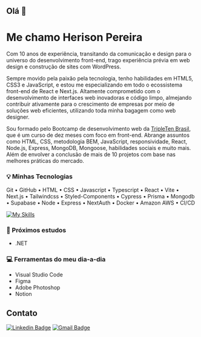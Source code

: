 ## Olá 👋
# Me chamo Herison Pereira 

Com 10 anos de experiência, transitando da comunicação e design para o universo do desenvolvimento front-end, trago experiência prévia em web design e construção de sites com WordPress.

Sempre movido pela paixão pela tecnologia, tenho habilidades em HTML5, CSS3 e JavaScript, e estou me especializando em todo o ecossistema front-end de React e Next.js. Altamente comprometido com o desenvolvimento de interfaces web inovadoras e código limpo, almejando contribuir ativamente para o crescimento de empresas por meio de soluções web eficientes, utilizando toda minha bagagem como web designer.

Sou formado pelo Bootcamp de desenvolvimento web da <a href="https://tripleten.com/pt-bra/web/meet/" target="_blank">TripleTen Brasil</a>, que é um curso de dez meses com foco em front-end. Abrange assuntos como HTML, CSS, metodologia BEM, JavaScript, responsividade, React, Node.js, Express, MongoDB, Mongoose, habilidades sociais e muito mais. Além de envolver a conclusão de mais de 10 projetos com base nas melhores práticas do mercado.

### 💡 Minhas Tecnologias
Git • GitHub • HTML • CSS • Javascript • Typescript • React • Vite • Next.js • Tailwindcss • Styled-Components • Cypress • Prisma • Mongodb • Supabase • Node • Express • NextAuth • Docker •  Amazon AWS • CI/CD

[![My Skills](https://skillicons.dev/icons?i=git,github,html,css,js,ts,react,vite,nextjs,tailwind,styledcomponents,cypress,prisma,mongodb,supabase,nodejs,express,docker,gcp,aws&perline=10)](https://skillicons.dev)

### 🧠 Próximos estudos
- .NET

### 💻 Ferramentas do meu dia-a-dia
- Visual Studio Code
- Figma
- Adobe Photoshop
- Notion

## Contato

[![Linkedin Badge](https://img.shields.io/badge/-Herison%20Pereira-00875f?style=flat-square&logo=Linkedin&logoColor=white&link=https://www.linkedin.com/in/herison/)](https://www.linkedin.com/in/herison/)
[![Gmail Badge](https://img.shields.io/badge/-contato@herisonpereira.com.br-00875f?style=flat-square&logo=Gmail&logoColor=white&link=mailto:contato@herisonpereira.com.br)](mailto:contato@herisonpereira.com.br)
